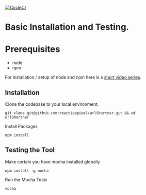 [![CircleCI](https://circleci.com/gh/BHess2653/urlShortner.svg?style=svg)](https://circleci.com/gh/BHess2653/urlShortner)
# Basic Installation and Testing.

# Prerequisites

* node
* npm

For installation / setup of node and npm here is a [short video series](https://www.youtube.com/watch?v=lI_2DWnYo8o&list=PLEBnLDjR5B92pDCEl9PBMuV6-XZTrSWKy).

## Installation

Clone the codebase to your local environment.

```shell
git clone git@github.com:reactivepixel/urlShortner.git && cd urlShortner
```

Install Packages

```
npm install
```

## Testing the Tool

Make certain you have mocha installed globally

```
npm install -g mocha
```

Run the Mocha Tests

```
mocha
```
